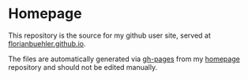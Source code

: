 ﻿# Homepage

This repository is the source for my github user site, served at [florianbuehler.github.io](https://florianbuehler.github.io/).

The files are automatically generated via [gh-pages](https://github.com/tschaub/gh-pages) from my [homepage](https://github.com/florianbuehler/homepage) repository and should not be edited manually.